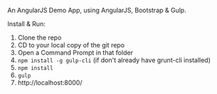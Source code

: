 An AngularJS Demo App, using AngularJS, Bootstrap & Gulp.

Install & Run:

1. Clone the repo
2. CD to your local copy of the git repo
3. Open a Command Prompt in that folder 
4. ```npm install -g gulp-cli``` (if don't already have grunt-cli installed)
5. ```npm install```
6. ```gulp```
7. http://localhost:8000/
